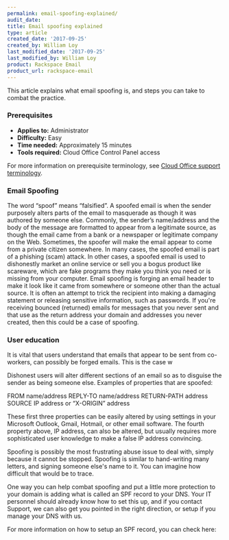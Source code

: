 ```yaml
---
permalink: email-spoofing-explained/
audit_date:
title: Email spoofing explained
type: article
created_date: '2017-09-25'
created_by: William Loy
last_modified_date: '2017-09-25'
last_modified_by: William Loy
product: Rackspace Email
product_url: rackspace-email
---
```


This article explains what email spoofing is, and steps you can take to combat the practice.

### Prerequisites

- **Applies to:** Administrator
- **Difficulty:** Easy
- **Time needed:** Approximately 15 minutes
- **Tools required:**  Cloud Office Control Panel access

For more information on prerequisite terminology, see [Cloud Office support terminology](/how-to/cloud-office-support-terminology).

### Email Spoofing

The word “spoof” means “falsified”. A spoofed email is when the sender purposely alters parts of the email to masquerade as though it was authored by someone else. Commonly, the sender’s name/address and the body of the message are formatted to appear from a legitimate source, as though the email came from a bank or a newspaper or legitimate company on the Web. Sometimes, the spoofer will make the email appear to come from a private citizen somewhere.
In many cases, the spoofed email is part of a phishing (scam) attack. In other cases, a spoofed email is used to dishonestly market an online service or sell you a bogus product like scareware, which are fake programs they make you think you need or is missing from your computer.
Email spoofing is forging an email header to make it look like it came from somewhere or someone other than the actual source. It is often an attempt to trick the recipient into making a damaging statement or releasing sensitive information, such as passwords.
If you're receiving bounced (returned) emails for messages that you never sent and that use as the return address your domain and addresses you never created, then this could be a case of spoofing.

### User education

It is vital that users understand that emails that appear to be sent from co-workers, can possibly be forged emails. This is the case w


Dishonest users will alter different sections of an email so as to disguise the sender as being someone else. Examples of properties that are spoofed:

FROM name/address
REPLY-TO name/address
RETURN-PATH address
SOURCE IP address or “X-ORIGIN” address

These first three properties can be easily altered by using settings in your Microsoft Outlook, Gmail, Hotmail, or other email software. The fourth property above, IP address, can also be altered, but usually requires more sophisticated user knowledge to make a false IP address convincing.

Spoofing is possibly the most frustrating abuse issue to deal with, simply because it cannot be stopped. Spoofing is similar to hand-writing many letters, and signing someone else's name to it. You can imagine how difficult that would be to trace.

One way you can help combat spoofing and put a little more protection to your domain is adding what is called an SPF record to your DNS. Your IT personnel should already know how to set this up, and if you contact Support, we can also get you pointed in the right direction, or setup if you manage your DNS with us.

For more information on how to setup an SPF record, you can check here:
